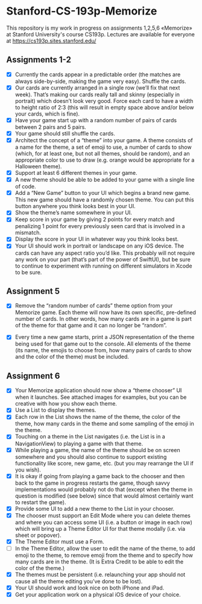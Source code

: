 # Stanford-CS-193p-Memorize

This repository is my work in progress on assignments 1,2,5,6 «Memorize» at Stanford University's course CS193p. Lectures are available for everyone at https://cs193p.sites.stanford.edu/

## Assignments 1-2

- [x] Currently the cards appear in a predictable order (the matches are always side-by-side, making the game very easy). Shuffle the cards.
- [x] Our cards are currently arranged in a single row (we’ll fix that next week). That’s making our cards really tall and skinny (especially in portrait) which doesn’t look very good. Force each card to have a width to height ratio of 2:3 (this will result in empty space above and/or below your cards, which is fine).
- [x] Have your game start up with a random number of pairs of cards between 2 pairs and 5 pairs.
- [x] Your game should still shuffle the cards.
- [x] Architect the concept of a “theme” into your game. A theme consists of a name for the theme, a set of emoji to use, a number of cards to show (which, for at least one, but not all themes, should be random), and an appropriate color to use to draw (e.g. orange would be appropriate for a Halloween theme).
- [x] Support at least 6 different themes in your game.
- [x] A new theme should be able to be added to your game with a single line of code.
- [x] Add a “New Game” button to your UI which begins a brand new game. This new game should have a randomly chosen theme. You can put this button anywhere you think looks best in your UI.
- [x] Show the theme’s name somewhere in your UI.
- [x] Keep score in your game by giving 2 points for every match and penalizing 1 point for every previously seen card that is involved in a mismatch.
- [x] Display the score in your UI in whatever way you think looks best.
- [x] Your UI should work in portrait or landscape on any iOS device. The cards can have any aspect ratio you’d like. This probably will not require any work on your part (that’s part of the power of SwiftUI), but be sure to continue to experiment with running on different simulators in Xcode to be sure.

## Assignment 5

- [x] Remove the “random number of cards” theme option from your Memorize game. Each theme will now have its own specific, pre-defined number of cards. In other words, how many cards are in a game is part of the theme for that game and it can no longer be “random”.
- [x] Every time a new game starts, print a JSON representation of the theme being used for that game out to the console. All elements of the theme (its name, the emojis to choose from, how many pairs of cards to show and the color of the theme) must be included.


## Assignment 6
- [x] Your Memorize application should now show a “theme chooser” UI when it launches. See attached images for examples, but you can be creative with how you show each theme.
- [x] Use a List to display the themes.
- [x] Each row in the List shows the name of the theme, the color of the theme, how
many cards in the theme and some sampling of the emoji in the theme.
- [x] Touching on a theme in the List navigates (i.e. the List is in a NavigationView) to playing a game with that theme.
- [x] While playing a game, the name of the theme should be on screen somewhere and you should also continue to support existing functionality like score, new game, etc. (but you may rearrange the UI if you wish).
- [x] It is okay if going from playing a game back to the chooser and then back to the game in progress restarts the game, though savvy implementations would probably not do that (except when the theme in question is modified (see below) since that would almost certainly want to restart the game).
- [x] Provide some UI to add a new theme to the List in your chooser.
- [x] The chooser must support an Edit Mode where you can delete themes and where you can access some UI (i.e. a button or image in each row) which will bring up a Theme Editor UI for that theme modally (i.e. via sheet or popover).
- [x] The Theme Editor must use a Form.
- [ ] In the Theme Editor, allow the user to edit the name of the theme, to add emoji to the theme, to remove emoji from the theme and to specify how many cards are in the theme. (It is Extra Credit to be able to edit the color of the theme.)
- [x] The themes must be persistent (i.e. relaunching your app should not cause all the theme editing you’ve done to be lost).
- [x] Your UI should work and look nice on both iPhone and iPad.
- [x] Get your application work on a physical iOS device of your choice.
